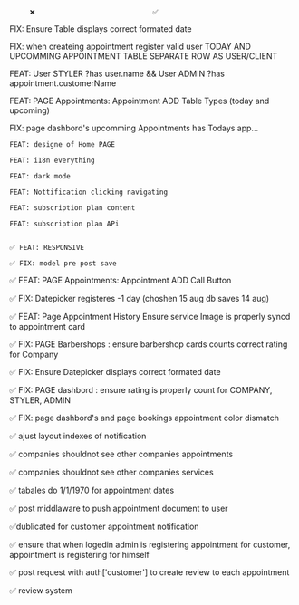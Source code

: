          ❌                             ✅

FIX: Ensure Table displays correct formated date

FIX: when createing appointment register valid user TODAY AND UPCOMMING APPOINTMENT TABLE SEPARATE ROW AS USER/CLIENT

FEAT: User STYLER ?has user.name && User ADMIN ?has appointment.customerName

FEAT: PAGE Appointments: Appointment ADD Table Types (today and upcoming)

FIX: page dashbord's upcomming Appointments has Todays app...

    FEAT: designe of Home PAGE

    FEAT: i18n everything

    FEAT: dark mode

    FEAT: Nottification clicking navigating

    FEAT: subscription plan content

    FEAT: subscription plan APi


    ✅ FEAT: RESPONSIVE

    ✅ FIX: model pre post save

✅ FEAT: PAGE Appointments: Appointment ADD Call Button

✅ FIX: Datepicker registeres -1 day (choshen 15 aug db saves 14 aug)

✅ FEAT: Page Appointment History Ensure service Image is properly syncd to appointment card

✅ FIX: PAGE Barbershops : ensure barbershop cards counts correct rating for Company

✅ FIX: Ensure Datepicker displays correct formated date

✅ FIX: PAGE dashbord : ensure rating is properly count for COMPANY, STYLER, ADMIN

✅ FIX: page dashbord's and page bookings appointment color dismatch

✅ ajust layout indexes of notification

✅ companies shouldnot see other companies appointments

✅ companies shouldnot see other companies services

✅ tabales do 1/1/1970 for appointment dates

✅ post middlaware to push appointment document to user

✅dublicated for customer appointment notification

✅ ensure that when logedin admin is registering appointment for customer, appointment is registering for himself

✅ post request with auth['customer'] to create review to each appointment

✅ review system
